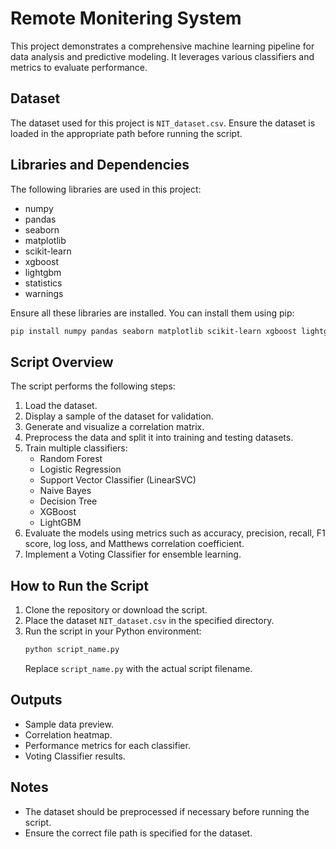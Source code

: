 
# Remote Monitering System

This project demonstrates a comprehensive machine learning pipeline for data analysis and predictive modeling. It leverages various classifiers and metrics to evaluate performance.

## Dataset

The dataset used for this project is `NIT_dataset.csv`. Ensure the dataset is loaded in the appropriate path before running the script.

## Libraries and Dependencies

The following libraries are used in this project:
- numpy
- pandas
- seaborn
- matplotlib
- scikit-learn
- xgboost
- lightgbm
- statistics
- warnings

Ensure all these libraries are installed. You can install them using pip:
```bash
pip install numpy pandas seaborn matplotlib scikit-learn xgboost lightgbm
```

## Script Overview

The script performs the following steps:
1. Load the dataset.
2. Display a sample of the dataset for validation.
3. Generate and visualize a correlation matrix.
4. Preprocess the data and split it into training and testing datasets.
5. Train multiple classifiers:
   - Random Forest
   - Logistic Regression
   - Support Vector Classifier (LinearSVC)
   - Naive Bayes
   - Decision Tree
   - XGBoost
   - LightGBM
6. Evaluate the models using metrics such as accuracy, precision, recall, F1 score, log loss, and Matthews correlation coefficient.
7. Implement a Voting Classifier for ensemble learning.

## How to Run the Script

1. Clone the repository or download the script.
2. Place the dataset `NIT_dataset.csv` in the specified directory.
3. Run the script in your Python environment:
   ```bash
   python script_name.py
   ```
   Replace `script_name.py` with the actual script filename.

## Outputs

- Sample data preview.
- Correlation heatmap.
- Performance metrics for each classifier.
- Voting Classifier results.

## Notes

- The dataset should be preprocessed if necessary before running the script.
- Ensure the correct file path is specified for the dataset.



